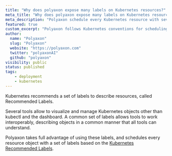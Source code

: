 ```yaml
---
title: "Why does polyaxon expose many labels on Kubernetes resources?"
meta_title: "Why does polyaxon expose many labels on Kubernetes resources, such as pods, deployments, services? - FAQ"
meta_description: "Polyaxon schedule every Kubernetes resource with several labels based on the common-labels prescribed by Kubernetes."
featured: true
custom_excerpt: "Polyaxon follows Kubernetes conventions for scheduling resources with Recommended Labels."
author:
  name: "Polyaxon"
  slug: "Polyaxon"
  website: "https://polyaxon.com"
  twitter: "polyaxonAI"
  github: "polyaxon"
visibility: public
status: published
tags:
    - deployment
    - kubernetes
---
```


Kubernetes recommends a set of labels to describe resources, called Recommended Labels.

Several tools allow to visualize and manage Kubernetes objects other than kubectl and the dashboard. 
A common set of labels allows tools to work interoperably, describing objects in a common manner that all tools can understand.

Polyaxon takes full advantage of using these labels, and schedules every resource object with a set of labels based on the [Kubernetes Recommended Labels](https://kubernetes.io/docs/concepts/overview/working-with-objects/common-labels/#labels).
